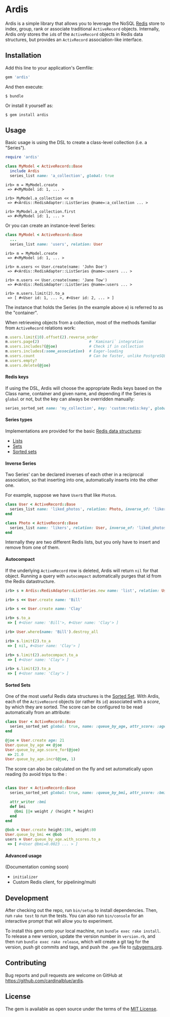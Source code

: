 # Ardis

Ardis is a simple library that allows you to leverage the NoSQL [Redis](http://redis.io/) store to index, group, rank or associate traditional `ActiveRecord` objects.
Internally, Ardis *only* stores the `id`s of the `ActiveRecord` objects in Redis data structures, but provides an `ActivRecord` association-like interface.

## Installation

Add this line to your application's Gemfile:

```ruby
gem 'ardis'
```

And then execute:

    $ bundle

Or install it yourself as:

    $ gem install ardis

## Usage

Basic usage is using the DSL to create a class-level collection (i.e. a "Series").

```ruby
require 'ardis'

class MyModel < ActiveRecord::Base
  include Ardis
  series_list name: 'a_collection', global: true
```

    irb> m = MyModel.create
     => #<MyModel id: 1, ... >

    irb> MyModel.a_collection << m
     => #<Ardis::RedisAdapter::ListSeries @name=:a_collection ... >

    irb> MyModel.a_collection.first
     => #<MyModel id: 1, ... >

Or you can create an instance-level Series:

```ruby
class MyModel < ActiveRecord::Base
  ...
  series_list name: 'users', relation: User
```

    irb> m = MyModel.create
     => #<MyModel id: 1, ... >

    irb> m.users << User.create(name: 'John Doe')
     => #<Ardis::RedisAdapter::ListSeries @name=:users ... >

    irb> m.users << User.create(name: 'Jane Tow')
     => #<Ardis::RedisAdapter::ListSeries @name=:users ... >

    irb> m.users.limit(2).to_a
     => [ #<User id: 1, ... >, #<User id: 2, ... > ]

The instance that holds the Series (in the example above `m`) is referred to as the "container".

When retrieveing objects from a collection, most of the methods familiar from
`ActiveRecord` relations work:

```ruby
m.users.limit(10).offset(2).reverse_order
m.users.page(2)                      # `Kaminari` integration
m.users.includes?(@joe)              # Check if in collection
m.users.includes(:some_association)  # Eager-loading
m.users.count                        # Can be faster, unlike PostgreSQL
m.users.empty?
m.users.delete(@joe)
```

#### Redis keys
If using the DSL, Ardis will choose the appropriate Redis keys based on the Class
name, container and given name, and depending if the Series is `global` or not, but the key
can always be overridden manually:

```ruby
series_sorted_set name: 'my_collection', key: 'custom:redis:key', global: true
```

#### Series types
Implementations are provided for the basic [Redis data structures](http://redis.io/topics/data-types):
- [Lists](http://redis.io/topics/data-types-intro#lists)
- [Sets](http://redis.io/topics/data-types-intro#sets)
- [Sorted sets](http://redis.io/topics/data-types-intro#sorted-sets)

#### Inverse Series
Two Series' can be declared inverses of each other in a reciprocal association, so that
inserting into one, automatically inserts into the other one.

For example, suppose we have `User`s that like `Photo`s.

```ruby
class User < ActiveRecord::Base
  series_list name: 'liked_photos', relation: Photo, inverse_of: 'likers'
end

class Photo < ActiveRecord::Base
  series_list name: 'likers', relation: User, inverse_of: 'liked_photos'
end
```

Internally they are two different Redis lists, but you only have to insert and remove from one of them.

#### Autocompact
If the underlying `ActiveRecord` row is deleted, Ardis will return `nil` for that object.
Running a query with `autocompact` automatically purges that id from the Redis datastructure.

```ruby
irb> s = Ardis::RedisAdapter::ListSeries.new name: 'list', relation: User

irb> s << User.create name: 'Bill'

irb> s << User.create name: 'Clay'

irb> s.to_a
 => [ #<User name: 'Bill'>, #<User name: 'Clay'> ]

irb> User.where(name: 'Bill').destroy_all

irb> s.limit(2).to_a
 => [ nil, #<User name: 'Clay'> ]

irb> s.limit(2).autocompact.to_a
 => [ #<User name: 'Clay'> ]

irb> s.limit(2).to_a
 => [ #<User name: 'Clay'> ]
```

#### Sorted Sets
One of the most useful Redis data structures is the [Sorted Set](http://redis.io/topics/data-types-intro#sorted-sets).
With Ardis, each of the `ActiveRecord` objects (or rather its `id`) associated with a *score*, by which
they are sorted. The score can be configured to be read automatically from an attribute:

```ruby
class User < ActiveRecord::Base
  series_sorted_set global: true, name: :queue_by_age, attr_score: :age
end

@joe = User.create age: 21
User.queue_by_age << @joe
User.queue_by_age.score_for(@joe)
 => 21.0
User.queue_by_age.incr(@joe, 1)
```

The score can also be calculated on the fly and set automatically upon reading (to avoid trips to the :

```ruby

class User < ActiveRecord::Base
  series_sorted_set global: true, name: :queue_by_bmi, attr_score: :bmi

  attr_writer :bmi
  def bmi
    @bmi ||= weight / (height * height)
  end
end

@bob = User.create height:186, weight:80
User.queue_by_bmi << @bob
users = User.queue_by_age.with_scores.to_a
 => [ #<User @bmi=0.0023 ... > ]
```

#### Advanced usage
(Documentation coming soon)
- `initializer`
- Custom Redis client, for pipelining/multi

## Development

After checking out the repo, run `bin/setup` to install dependencies. Then, run `rake test` to run the tests. You can also run `bin/console` for an interactive prompt that will allow you to experiment.

To install this gem onto your local machine, run `bundle exec rake install`. To release a new version, update the version number in `version.rb`, and then run `bundle exec rake release`, which will create a git tag for the version, push git commits and tags, and push the `.gem` file to [rubygems.org](https://rubygems.org).

## Contributing

Bug reports and pull requests are welcome on GitHub at https://github.com/cardinalblue/ardis.


## License

The gem is available as open source under the terms of the [MIT License](http://opensource.org/licenses/MIT).

